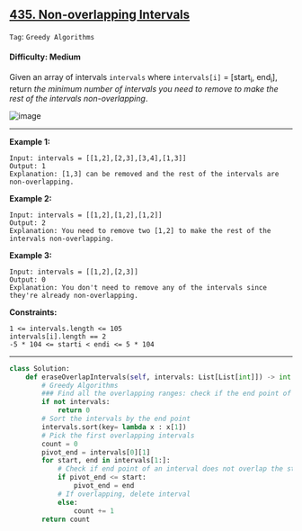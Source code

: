 ## [435. Non-overlapping Intervals](https://leetcode.com/problems/non-overlapping-intervals)

```Tag```: ```Greedy Algorithms```

#### Difficulty: Medium

Given an array of intervals ```intervals``` where ```intervals[i]``` = [start<sub>i</sub >, end<sub>i</sub>], return _the minimum number of intervals you need to remove to make the rest of the intervals non-overlapping_.

![image](https://user-images.githubusercontent.com/35042430/210716590-f53a7d83-1494-44cd-9f0b-43fce7e48264.png)

---

__Example 1:__
```
Input: intervals = [[1,2],[2,3],[3,4],[1,3]]
Output: 1
Explanation: [1,3] can be removed and the rest of the intervals are non-overlapping.
```

__Example 2:__
```
Input: intervals = [[1,2],[1,2],[1,2]]
Output: 2
Explanation: You need to remove two [1,2] to make the rest of the intervals non-overlapping.
```

__Example 3:__
```
Input: intervals = [[1,2],[2,3]]
Output: 0
Explanation: You don't need to remove any of the intervals since they're already non-overlapping.
```

__Constraints:__
```
1 <= intervals.length <= 105
intervals[i].length == 2
-5 * 104 <= starti < endi <= 5 * 104
```

---

```Python
class Solution:
    def eraseOverlapIntervals(self, intervals: List[List[int]]) -> int:
        # Greedy Algorithms
        ### Find all the overlapping ranges: check if the end point of an interval overlapped the start point of other interval
        if not intervals:
            return 0
        # Sort the intervals by the end point
        intervals.sort(key= lambda x : x[1])
        # Pick the first overlapping intervals
        count = 0
        pivot_end = intervals[0][1]
        for start, end in intervals[1:]:
            # Check if end point of an interval does not overlap the start point of other interval
            if pivot_end <= start:
                pivot_end = end
            # If overlapping, delete interval
            else:
                count += 1
        return count
```

